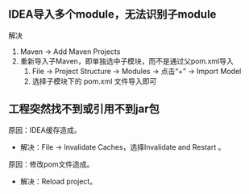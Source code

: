## IDEA导入多个module，无法识别子module

解决

1. Maven → Add Maven Projects
2. 重新导入子Maven，即单独选中子模块，而不是通过父pom.xml导入
   1. File → Project Structure → Modules → 点击“+” → Import Model
   2. 选择子模块下的 pom.xml 文件导入即可

## 工程突然找不到或引用不到jar包

原因：IDEA缓存造成。

- 解决：File -> Invalidate Caches，选择Invalidate and Restart 。

原因：修改pom文件造成。

- 解决：Reload project。